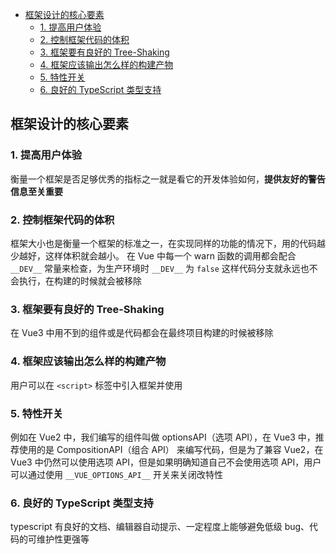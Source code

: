 - [框架设计的核心要素](#框架设计的核心要素)
  - [1. 提高用户体验](#1-提高用户体验)
  - [2. 控制框架代码的体积](#2-控制框架代码的体积)
  - [3. 框架要有良好的 Tree-Shaking](#3-框架要有良好的-tree-shaking)
  - [4. 框架应该输出怎么样的构建产物](#4-框架应该输出怎么样的构建产物)
  - [5. 特性开关](#5-特性开关)
  - [6. 良好的 TypeScript 类型支持](#6-良好的-typescript-类型支持)

## 框架设计的核心要素

### 1. 提高用户体验

衡量一个框架是否足够优秀的指标之一就是看它的开发体验如何，**提供友好的警告信息至关重要**

### 2. 控制框架代码的体积

框架大小也是衡量一个框架的标准之一，在实现同样的功能的情况下，用的代码越少越好，这样体积就会越小。
在 Vue 中每一个 warn 函数的调用都会配合 `__DEV__` 常量来检查，为生产环境时 `__DEV__` 为 `false` 这样代码分支就永远也不会执行，在构建的时候就会被移除

### 3. 框架要有良好的 Tree-Shaking

在 Vue3 中用不到的组件或是代码都会在最终项目构建的时候被移除

### 4. 框架应该输出怎么样的构建产物

用户可以在 `<script>` 标签中引入框架并使用

### 5. 特性开关

例如在 Vue2 中，我们编写的组件叫做 optionsAPI（选项 API），在 Vue3 中，推荐使用的是 CompositionAPI（组合 API） 来编写代码，但是为了兼容 Vue2，在 Vue3 中仍然可以使用选项 API，但是如果明确知道自己不会使用选项 API，用户可以通过使用 `__VUE_OPTIONS_API__` 开关来关闭改特性

### 6. 良好的 TypeScript 类型支持

typescript 有良好的文档、编辑器自动提示、一定程度上能够避免低级 bug、代码的可维护性更强等
